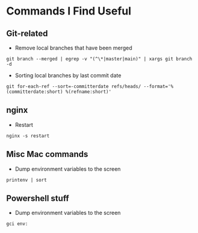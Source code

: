 # Commands I Find Useful

## Git-related

* Remove local branches that have been merged 

 ```
 git branch --merged | egrep -v "(^\*|master|main)" | xargs git branch -d
```

* Sorting local branches by last commit date

 ```
 git for-each-ref --sort=-committerdate refs/heads/ --format='%(committerdate:short) %(refname:short)'
```

## nginx

* Restart

```
nginx -s restart
```

## Misc Mac commands

* Dump environment variables to the screen

```
printenv | sort
```

## Powershell stuff

* Dump environment variables to the screen

```
gci env:
```
